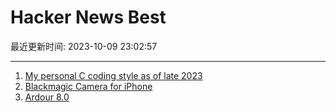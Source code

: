 # Hacker News Best

最近更新时间: 2023-10-09 23:02:57

--- 
1. [My personal C coding style as of late 2023](https://nullprogram.com/blog/2023/10/08/) 
2. [Blackmagic Camera for iPhone](https://www.blackmagicdesign.com/products/blackmagiccamera) 
3. [Ardour 8.0](https://ardour.org/whatsnew.html#) 
